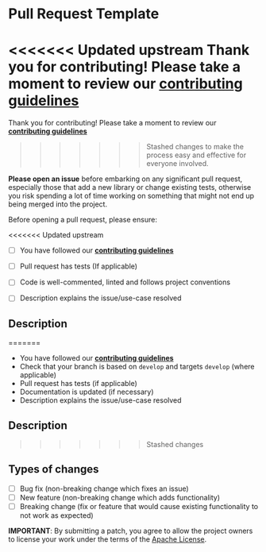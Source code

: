 # Pull Request Template

<<<<<<< Updated upstream
Thank you for contributing! Please take a moment to review our [**contributing guidelines**](https://github.com/AniTrend/anitrend-relations-py/blob/master/CONTRIBUTING.md)
=======
Thank you for contributing! Please take a moment to review our [**contributing guidelines**](https://github.com/AniTrend/anitrend-relations-py/blob/develop/CONTRIBUTING.md)
>>>>>>> Stashed changes
to make the process easy and effective for everyone involved.

**Please open an issue** before embarking on any significant pull request, especially those that
add a new library or change existing tests, otherwise you risk spending a lot of time working
on something that might not end up being merged into the project.

Before opening a pull request, please ensure:
<!--- Go over all the following points, and put an `x` in all the boxes that apply. -->
<!--- If you're unsure about any of these, don't hesitate to ask. We're here to help! -->

<<<<<<< Updated upstream
- [ ] You have followed our [**contributing guidelines**](https://github.com/AniTrend/anitrend-relations-py/blob/master/CONTRIBUTING.md)
- [ ] Pull request has tests (If applicable)
- [ ] Code is well-commented, linted and follows project conventions
- [ ] Description explains the issue/use-case resolved


## Description
<!--- Describe your changes in detail -->

=======
- You have followed our [**contributing guidelines**](https://github.com/AniTrend/anitrend-relations-py/blob/develop/CONTRIBUTING.md)
- Check that your branch is based on `develop` and targets `develop` (where applicable)
- Pull request has tests (if applicable)
- Documentation is updated (if necessary)
- Description explains the issue/use-case resolved

## Description
<!--- Describe your changes in detail, or link an existing issue here -->
>>>>>>> Stashed changes

## Types of changes
<!--- What types of changes does your code introduce? Put an `x` in all the boxes that apply: -->
- [ ] Bug fix (non-breaking change which fixes an issue)
- [ ] New feature (non-breaking change which adds functionality)
- [ ] Breaking change (fix or feature that would cause existing functionality to not work as expected)

<!--- Be kind to code reviewers, please try to keep pull requests as small and focused as possible :) -->

**IMPORTANT**: By submitting a patch, you agree to allow the project
owners to license your work under the terms of the [Apache License](https://github.com/AniTrend/anitrend-relations-py/blob/master/LICENSE).
